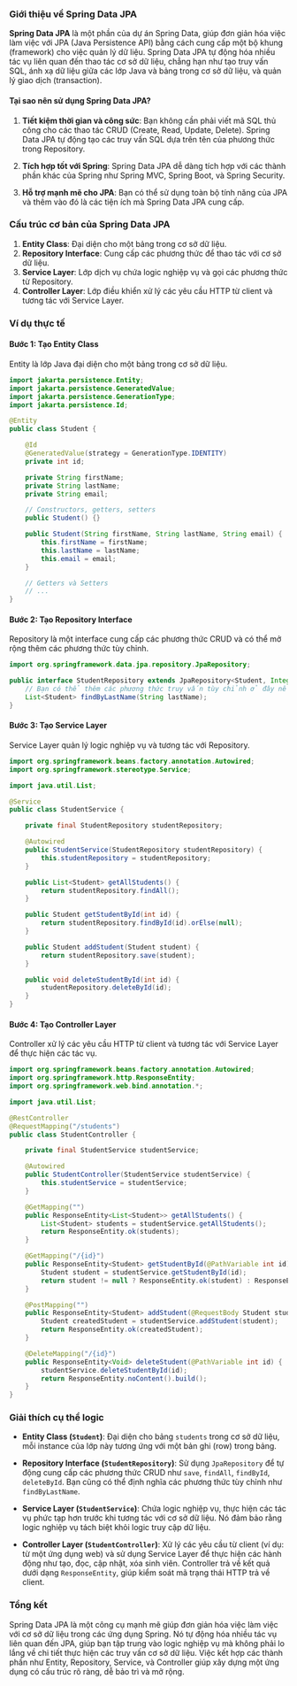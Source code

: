 ### Giới thiệu về Spring Data JPA

**Spring Data JPA** là một phần của dự án Spring Data, giúp đơn giản hóa việc làm việc với JPA (Java Persistence API) bằng cách cung cấp một bộ khung (framework) cho việc quản lý dữ liệu. Spring Data JPA tự động hóa nhiều tác vụ liên quan đến thao tác cơ sở dữ liệu, chẳng hạn như tạo truy vấn SQL, ánh xạ dữ liệu giữa các lớp Java và bảng trong cơ sở dữ liệu, và quản lý giao dịch (transaction).

#### Tại sao nên sử dụng Spring Data JPA?
1. **Tiết kiệm thời gian và công sức**: Bạn không cần phải viết mã SQL thủ công cho các thao tác CRUD (Create, Read, Update, Delete). Spring Data JPA tự động tạo các truy vấn SQL dựa trên tên của phương thức trong Repository.

2. **Tích hợp tốt với Spring**: Spring Data JPA dễ dàng tích hợp với các thành phần khác của Spring như Spring MVC, Spring Boot, và Spring Security.

3. **Hỗ trợ mạnh mẽ cho JPA**: Bạn có thể sử dụng toàn bộ tính năng của JPA và thêm vào đó là các tiện ích mà Spring Data JPA cung cấp.

### Cấu trúc cơ bản của Spring Data JPA

1. **Entity Class**: Đại diện cho một bảng trong cơ sở dữ liệu.
2. **Repository Interface**: Cung cấp các phương thức để thao tác với cơ sở dữ liệu.
3. **Service Layer**: Lớp dịch vụ chứa logic nghiệp vụ và gọi các phương thức từ Repository.
4. **Controller Layer**: Lớp điều khiển xử lý các yêu cầu HTTP từ client và tương tác với Service Layer.

### Ví dụ thực tế

#### Bước 1: Tạo Entity Class

Entity là lớp Java đại diện cho một bảng trong cơ sở dữ liệu.

```java
import jakarta.persistence.Entity;
import jakarta.persistence.GeneratedValue;
import jakarta.persistence.GenerationType;
import jakarta.persistence.Id;

@Entity
public class Student {

    @Id
    @GeneratedValue(strategy = GenerationType.IDENTITY)
    private int id;

    private String firstName;
    private String lastName;
    private String email;

    // Constructors, getters, setters
    public Student() {}

    public Student(String firstName, String lastName, String email) {
        this.firstName = firstName;
        this.lastName = lastName;
        this.email = email;
    }

    // Getters và Setters
    // ...
}
```

#### Bước 2: Tạo Repository Interface

Repository là một interface cung cấp các phương thức CRUD và có thể mở rộng thêm các phương thức tùy chỉnh.

```java
import org.springframework.data.jpa.repository.JpaRepository;

public interface StudentRepository extends JpaRepository<Student, Integer> {
    // Bạn có thể thêm các phương thức truy vấn tùy chỉnh ở đây nếu cần
    List<Student> findByLastName(String lastName);
}
```

#### Bước 3: Tạo Service Layer

Service Layer quản lý logic nghiệp vụ và tương tác với Repository.

```java
import org.springframework.beans.factory.annotation.Autowired;
import org.springframework.stereotype.Service;

import java.util.List;

@Service
public class StudentService {

    private final StudentRepository studentRepository;

    @Autowired
    public StudentService(StudentRepository studentRepository) {
        this.studentRepository = studentRepository;
    }

    public List<Student> getAllStudents() {
        return studentRepository.findAll();
    }

    public Student getStudentById(int id) {
        return studentRepository.findById(id).orElse(null);
    }

    public Student addStudent(Student student) {
        return studentRepository.save(student);
    }

    public void deleteStudentById(int id) {
        studentRepository.deleteById(id);
    }
}
```

#### Bước 4: Tạo Controller Layer

Controller xử lý các yêu cầu HTTP từ client và tương tác với Service Layer để thực hiện các tác vụ.

```java
import org.springframework.beans.factory.annotation.Autowired;
import org.springframework.http.ResponseEntity;
import org.springframework.web.bind.annotation.*;

import java.util.List;

@RestController
@RequestMapping("/students")
public class StudentController {

    private final StudentService studentService;

    @Autowired
    public StudentController(StudentService studentService) {
        this.studentService = studentService;
    }

    @GetMapping("")
    public ResponseEntity<List<Student>> getAllStudents() {
        List<Student> students = studentService.getAllStudents();
        return ResponseEntity.ok(students);
    }

    @GetMapping("/{id}")
    public ResponseEntity<Student> getStudentById(@PathVariable int id) {
        Student student = studentService.getStudentById(id);
        return student != null ? ResponseEntity.ok(student) : ResponseEntity.notFound().build();
    }

    @PostMapping("")
    public ResponseEntity<Student> addStudent(@RequestBody Student student) {
        Student createdStudent = studentService.addStudent(student);
        return ResponseEntity.ok(createdStudent);
    }

    @DeleteMapping("/{id}")
    public ResponseEntity<Void> deleteStudent(@PathVariable int id) {
        studentService.deleteStudentById(id);
        return ResponseEntity.noContent().build();
    }
}
```

### Giải thích cụ thể logic

- **Entity Class (`Student`)**: Đại diện cho bảng `students` trong cơ sở dữ liệu, mỗi instance của lớp này tương ứng với một bản ghi (row) trong bảng.

- **Repository Interface (`StudentRepository`)**: Sử dụng `JpaRepository` để tự động cung cấp các phương thức CRUD như `save`, `findAll`, `findById`, `deleteById`. Bạn cũng có thể định nghĩa các phương thức tùy chỉnh như `findByLastName`.

- **Service Layer (`StudentService`)**: Chứa logic nghiệp vụ, thực hiện các tác vụ phức tạp hơn trước khi tương tác với cơ sở dữ liệu. Nó đảm bảo rằng logic nghiệp vụ tách biệt khỏi logic truy cập dữ liệu.

- **Controller Layer (`StudentController`)**: Xử lý các yêu cầu từ client (ví dụ: từ một ứng dụng web) và sử dụng Service Layer để thực hiện các hành động như tạo, đọc, cập nhật, xóa sinh viên. Controller trả về kết quả dưới dạng `ResponseEntity`, giúp kiểm soát mã trạng thái HTTP trả về client.

### Tổng kết
Spring Data JPA là một công cụ mạnh mẽ giúp đơn giản hóa việc làm việc với cơ sở dữ liệu trong các ứng dụng Spring. Nó tự động hóa nhiều tác vụ liên quan đến JPA, giúp bạn tập trung vào logic nghiệp vụ mà không phải lo lắng về chi tiết thực hiện các truy vấn cơ sở dữ liệu. Việc kết hợp các thành phần như Entity, Repository, Service, và Controller giúp xây dựng một ứng dụng có cấu trúc rõ ràng, dễ bảo trì và mở rộng.